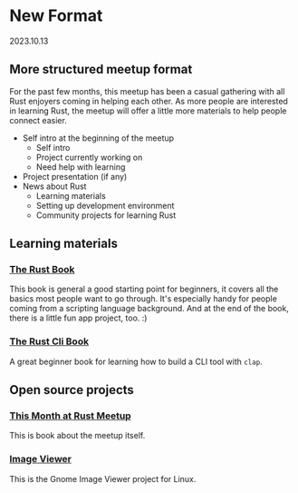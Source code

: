 # New Format

2023.10.13

## More structured meetup format

For the past few months, this meetup has been a casual gathering with all
Rust enjoyers coming in helping each other. As more people are interested in
learning Rust, the meetup will offer a little more materials to help people
connect easier.

- Self intro at the beginning of the meetup
    - Self intro
    - Project currently working on
    - Need help with learning
- Project presentation (if any)
- News about Rust
    - Learning materials
    - Setting up development environment
    - Community projects for learning Rust

## Learning materials

### [The Rust Book](https://doc.rust-lang.org/stable/book)

This book is general a good starting point for beginners, it covers all the
basics most people want to go through. It's especially handy for people
coming from a scripting language background. And at the end of the book,
there is a little fun app project, too. :)

### [The Rust Cli Book](https://github.com/rust-cli/book)

A great beginner book for learning how to build a CLI tool with `clap`.

## Open source projects

### [This Month at Rust Meetup](https://github.com/yoguut/this-month-at-rust-meetup)

This is book about the meetup itself.

### [Image Viewer](https://gitlab.gnome.org/GNOME/loupe)

This is the Gnome Image Viewer project for Linux.
